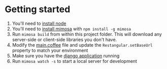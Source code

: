 # Getting started

1. You'll need to [install node](http://nodejs.org/)
2. You'll need to [install mimosa](http://mimosa.io) with `npm install -g mimosa`
3. Run `mimosa build` from within this project folder. This will download any server-side or client-side libraries you don't have.
4. Modify the [main.coffee](assets/javascripts/main.coffee) file and update the `Restangular.setBaseUrl` property to match your environment
5. Make sure you have the [django application](../django-app) running
6. Run `mimosa watch -s` to start a local server for development

